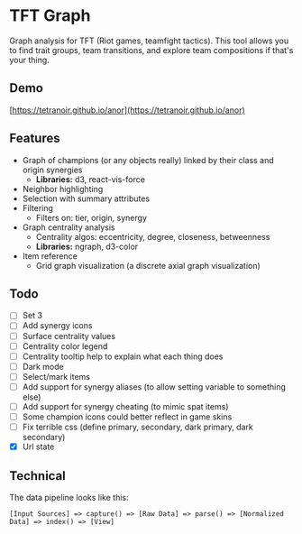 # TFT Graph

Graph analysis for TFT (Riot games, teamfight tactics). This tool allows you to
find trait groups, team transitions, and explore team compositions if that's
your thing.


## Demo

[https://tetranoir.github.io/anor](https://tetranoir.github.io/anor)


## Features

 * Graph of champions (or any objects really) linked by their class and origin synergies
     * **Libraries:** d3, react-vis-force
 * Neighbor highlighting
 * Selection with summary attributes
 * Filtering
     * Filters on: tier, origin, synergy
 * Graph centrality analysis
     * Centrality algos: eccentricity, degree, closeness, betweenness
     * **Libraries:** ngraph, d3-color
 * Item reference
     * Grid graph visualization (a discrete axial graph visualization)


## Todo
- [ ] Set 3
- [ ] Add synergy icons
- [ ] Surface centrality values
- [ ] Centrality color legend
- [ ] Centrality tooltip help to explain what each thing does
- [ ] Dark mode
- [ ] Select/mark items
- [ ] Add support for synergy aliases (to allow setting variable to something else)
- [ ] Add support for synergy cheating (to mimic spat items)
- [ ] Some champion icons could better reflect in game skins
- [ ] Fix terrible css (define primary, secondary, dark primary, dark secondary)
- [x] Url state

## Technical
The data pipeline looks like this:

```
[Input Sources] => capture() => [Raw Data] => parse() => [Normalized Data] => index() => [View]
```